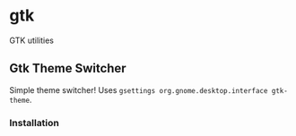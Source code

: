 # gtk
GTK utilities

## Gtk Theme Switcher
Simple theme switcher! Uses ```gsettings org.gnome.desktop.interface gtk-theme```.

### Installation


